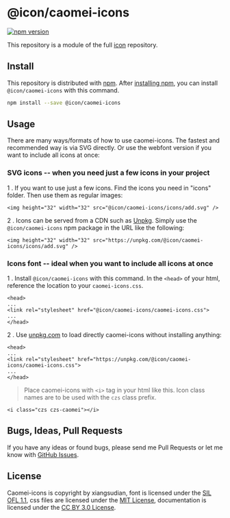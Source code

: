 # @icon/caomei-icons

[![npm version](https://img.shields.io/npm/v/@icon/caomei-icons.svg)](https://www.npmjs.org/package/@icon/caomei-icons)

This repository is a module of the full [icon][icon] repository.

## Install

This repository is distributed with [npm]. After [installing npm][install-npm], you can install `@icon/caomei-icons` with this command.

```bash
npm install --save @icon/caomei-icons
```

## Usage

There are many ways/formats of how to use caomei-icons. The fastest and recommended way is via SVG directly. Or use the webfont version if you want to include all icons at once:

### SVG icons -- when you need just a few icons in your project

1 . If you want to use just a few icons. Find the icons you need in "icons" folder. Then use them as regular images:

```
<img height="32" width="32" src="@icon/caomei-icons/icons/add.svg" />
```

2 . Icons can be served from a CDN such as [Unpkg][Unpkg]. Simply use the `@icon/caomei-icons` npm package in the URL like the following:

```
<img height="32" width="32" src="https://unpkg.com/@icon/caomei-icons/icons/add.svg" />
```

### Icons font -- ideal when you want to include all icons at once

1 . Install `@icon/caomei-icons` with this command. In the `<head>` of your html, reference the location to your `caomei-icons.css`.

```
<head>
...
<link rel="stylesheet" href="@icon/caomei-icons/caomei-icons.css">
...
</head>
```

2 . Use [unpkg.com][Unpkg] to load directly caomei-icons without installing anything:

```
<head>
...
<link rel="stylesheet" href="https://unpkg.com/@icon/caomei-icons/caomei-icons.css">
...
</head>
```

> Place caomei-icons with `<i>` tag in your html like this. Icon class names are to be used with the `czs` class prefix.

```
<i class="czs czs-caomei"></i>
```


## Bugs, Ideas, Pull Requests

If you have any ideas or found bugs, please send me Pull Requests or let me know with [GitHub Issues][github issues].

## License

Caomei-icons is copyright by xiangsudian, font is licensed under the [SIL OFL 1.1][SIL], css files are licensed under the [MIT License][MIT], documentation is licensed under the [CC BY 3.0 License][CCBY3.0].

[CCBY3.0]: http://creativecommons.org/licenses/by/3.0/
[MIT]: https://opensource.org/licenses/mit-license.html
[SIL]: http://scripts.sil.org/OFL
[icon]: https://github.com/thecreation/icons
[npm]: https://www.npmjs.com/
[install-npm]: https://docs.npmjs.com/getting-started/installing-node
[github issues]: https://github.com/thecreation/icons/issues
[sass]: http://sass-lang.com/
[Unpkg]: https://unpkg.com